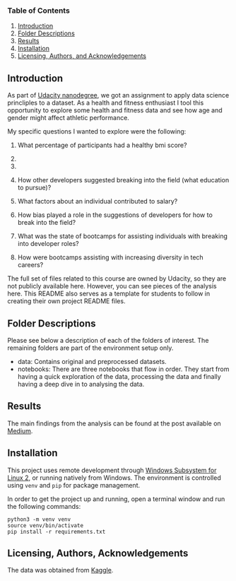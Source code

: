 ### Table of Contents

1. [Introduction](#intro)
2. [Folder Descriptions](#files)
3. [Results](#results)
4. [Installation](#installation)
5. [Licensing, Authors, and Acknowledgements](#licensing)

## Introduction<a name="intro"></a>

As part of [Udacity nanodegree](https://www.udacity.com/course/data-scientist-nanodegree--nd025?utm_source=gsem_brand&utm_medium=ads_r&utm_campaign=19167921312_c_individuals&utm_term=143524484639&utm_keyword=udacity%20data%20science_p&gclid=Cj0KCQiA5NSdBhDfARIsALzs2EAHpUX_4D3aZrBcu_PbklsCJYBWFEupJ-i6mpiKLVpCNy_7u8hDLVoaAje4EALw_wcB), we got an assignment to apply data science princliples to a dataset. As a health and fitness enthusiast I tool this opportunity to explore some health and fitness data and see how age and gender might affect athletic performance. 

My specific questions I wanted to explore were the following:

1. What percentage of participants had a healthy bmi score?
2.
3.


1. How other developers suggested breaking into the field (what education to pursue)?
2. What factors about an individual contributed to salary?
3. How bias played a role in the suggestions of developers for how to break into the field?
4. What was the state of bootcamps for assisting individuals with breaking into developer roles?
5. How were bootcamps assisting with increasing diversity in tech careers?

The full set of files related to this course are owned by Udacity, so they are not publicly available here.  However, you can see pieces of the analysis here.  This README also serves as a template for students to follow in creating their own project README files.


## Folder Descriptions <a name="files"></a>

Please see below a description of each of the folders of interest. The remaining folders are part of the environment setup only.
                                       
- data: Contains original and preprocessed datasets.          
- notebooks: There are three notebooks that flow in order. They start from having a quick exploration of the data, processing the data and finally having a deep dive in to analysing the data.  

## Results<a name="results"></a>

The main findings from the analysis can be found at the post available on [Medium](https://medium.com/@josh_2774/how-do-you-become-a-developer-5ef1c1c68711).

## Installation <a name="installation"></a>

This project uses remote development through [Windows Subsystem for Linux 2](https://docs.microsoft.com/en-us/windows/wsl/install), or running natively from Windows. The environment is controlled using `venv` and `pip` for package management.

In order to get the project up and running, open a terminal window and run the following commands:

```
python3 -m venv venv
source venv/bin/activate
pip install -r requirements.txt
```

## Licensing, Authors, Acknowledgements<a name="licensing"></a>

The data was obtained from [Kaggle](https://www.kaggle.com/datasets/kukuroo3/body-performance-data).
